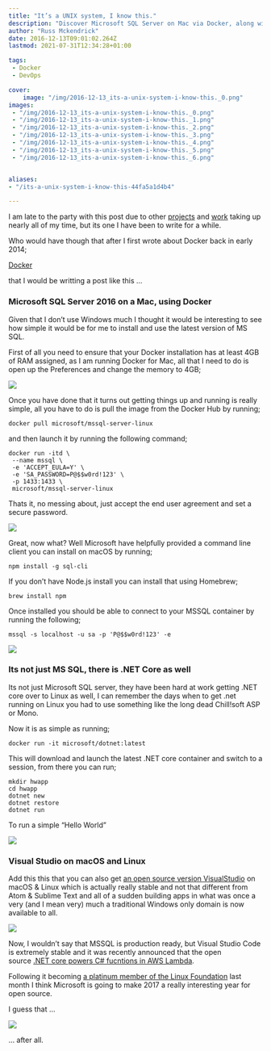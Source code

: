 ```yaml
---
title: "It’s a UNIX system, I know this."
description: "Discover Microsoft SQL Server on Mac via Docker, along with .NET Core & Visual Studio. A glimpse into technology's evolving integration."
author: "Russ Mckendrick"
date: 2016-12-13T09:01:02.264Z
lastmod: 2021-07-31T12:34:28+01:00

tags:
 - Docker
 - DevOps

cover:
    image: "/img/2016-12-13_its-a-unix-system-i-know-this._0.png" 
images:
 - "/img/2016-12-13_its-a-unix-system-i-know-this._0.png"
 - "/img/2016-12-13_its-a-unix-system-i-know-this._1.png"
 - "/img/2016-12-13_its-a-unix-system-i-know-this._2.png"
 - "/img/2016-12-13_its-a-unix-system-i-know-this._3.png"
 - "/img/2016-12-13_its-a-unix-system-i-know-this._4.png"
 - "/img/2016-12-13_its-a-unix-system-i-know-this._5.png"
 - "/img/2016-12-13_its-a-unix-system-i-know-this._6.png"


aliases:
- "/its-a-unix-system-i-know-this-44fa5a1d4b4"

---
```


I am late to the party with this post due to other [projects](https://media-glass.es/pre-order-docker-data-management-with-flocker-bed7b582e3a) and [work](http://www.node4.co.uk/) taking up nearly all of my time, but its one I have been to write for a while.

Who would have though that after I first wrote about Docker back in early 2014;

[Docker](https://media-glass.es/docker-516afc902732 "https://media-glass.es/docker-516afc902732")

that I would be writting a post like this …

### Microsoft SQL Server 2016 on a Mac, using Docker

Given that I don’t use Windows much I thought it would be interesting to see how simple it would be for me to install and use the latest version of MS SQL.

First of all you need to ensure that your Docker installation has at least 4GB of RAM assigned, as I am running Docker for Mac, all that I need to do is open up the Preferences and change the memory to 4GB;

![](/img/2016-12-13_its-a-unix-system-i-know-this._1.png)

Once you have done that it turns out getting things up and running is really simple, all you have to do is pull the image from the Docker Hub by running;

```
docker pull microsoft/mssql-server-linux
```

and then launch it by running the following command;

```
docker run -itd \
 --name mssql \
 -e 'ACCEPT_EULA=Y' \
 -e 'SA_PASSWORD=P@$$w0rd!123' \
 -p 1433:1433 \
 microsoft/mssql-server-linux
```

Thats it, no messing about, just accept the end user agreement and set a secure password.

![](/img/2016-12-13_its-a-unix-system-i-know-this._2.png)

Great, now what? Well Microsoft have helpfully provided a command line client you can install on macOS by running;

```
npm install -g sql-cli
```

If you don’t have Node.js install you can install that using Homebrew;

```
brew install npm
```

Once installed you should be able to connect to your MSSQL container by running the following;

```
mssql -s localhost -u sa -p 'P@$$w0rd!123' -e
```

![](/img/2016-12-13_its-a-unix-system-i-know-this._3.png)

### Its not just MS SQL, there is .NET Core as well

Its not just Microsoft SQL server, they have been hard at work getting .NET core over to Linux as well, I can remember the days when to get .net running on Linux you had to use something like the long dead Chill!soft ASP or Mono.

Now it is as simple as running;

```
docker run -it microsoft/dotnet:latest
```

This will download and launch the latest .NET core container and switch to a session, from there you can run;

```
mkdir hwapp
cd hwapp
dotnet new
dotnet restore
dotnet run
```

To run a simple “Hello World”

![](/img/2016-12-13_its-a-unix-system-i-know-this._4.png)

### Visual Studio on macOS and Linux

Add this this that you can also get [an open source version VisualStudio](http://code.visualstudio.com) on macOS & Linux which is actually really stable and not that different from Atom & Sublime Text and all of a sudden building apps in what was once a very (and I mean very) much a traditional Windows only domain is now available to all.

![](/img/2016-12-13_its-a-unix-system-i-know-this._5.png)

Now, I wouldn’t say that MSSQL is production ready, but Visual Studio Code is extremely stable and it was recently announced that the open source [.NET core powers C# fucntions in AWS Lambda](https://aws.amazon.com/blogs/compute/announcing-c-sharp-support-for-aws-lambda/).

Following it becoming [a platinum member of the Linux Foundation](https://www.linuxfoundation.org/press/press-release/microsoft-fortifies-commitment-to-open-source-becomes-linux-foundation-platinum-member) last month I think Microsoft is going to make 2017 a really interesting year for open source.

I guess that …

![](/img/2016-12-13_its-a-unix-system-i-know-this._6.png)

… after all.
